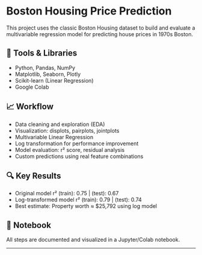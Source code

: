 # Boston Housing Price Prediction
This project uses the classic Boston Housing dataset to build and evaluate a multivariable regression model for predicting house prices in 1970s Boston.

## 🔧 Tools & Libraries
- Python, Pandas, NumPy
- Matplotlib, Seaborn, Plotly
- Scikit-learn (Linear Regression)
- Google Colab

## 📈 Workflow
- Data cleaning and exploration (EDA)
- Visualization: displots, pairplots, jointplots
- Multivariable Linear Regression
- Log transformation for performance improvement
- Model evaluation: r² score, residual analysis
- Custom predictions using real feature combinations

## 🔍 Key Results
- Original model r² (train): 0.75 | (test): 0.67
- Log-transformed model r² (train): 0.79 | (test): 0.74
- Best estimate: Property worth ≈ $25,792 using log model

## 📁 Notebook
All steps are documented and visualized in a Jupyter/Colab notebook.

---

